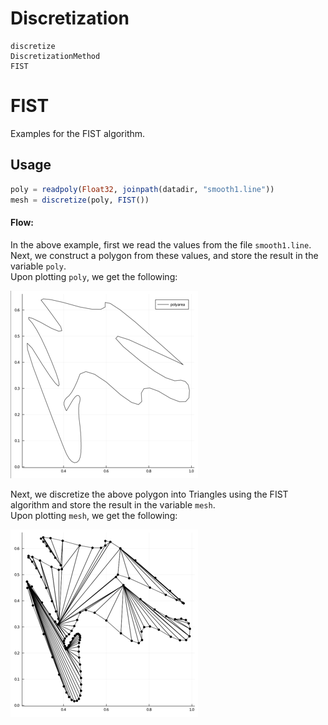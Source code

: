 # Discretization

```@docs
discretize
DiscretizationMethod
FIST
```
# FIST  
Examples for the FIST algorithm. 
  
## Usage  
  
```julia
poly = readpoly(Float32, joinpath(datadir, "smooth1.line"))
mesh = discretize(poly, FIST())
```  
  
#### Flow:
In the above example, first we read the values from the file `smooth1.line`.  
Next, we construct a polygon from these values, and store the result in the variable `poly`.  
Upon plotting `poly`, we get the following:  
  
![Constructed Polygon](./edited_poly.png)  
    
      
Next, we discretize the above polygon into Triangles using the FIST algorithm and store the result in the variable `mesh`.  
Upon plotting `mesh`, we get the following:  
  
  ![Polygon discretized into Triangles](./edited_mesh.png)  



